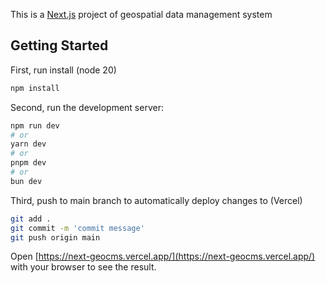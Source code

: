 This is a [Next.js](https://nextjs.org/) project of geospatial data management system

## Getting Started

First, run install (node 20)

```bash
npm install
```

Second, run the development server:

```bash
npm run dev
# or
yarn dev
# or
pnpm dev
# or
bun dev
```

Third, push to main branch to automatically deploy changes to (Vercel)

```bash
git add .
git commit -m 'commit message'
git push origin main
```

Open [https://next-geocms.vercel.app/](https://next-geocms.vercel.app/) with your browser to see the result.

